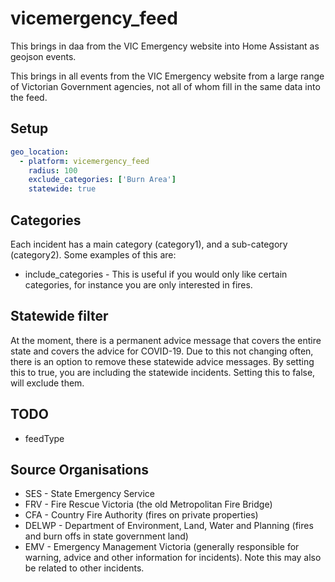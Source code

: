 # vicemergency_feed

This brings in daa from the VIC Emergency website into Home Assistant as geojson events.

This brings in all events from the VIC Emergency website from a large range of Victorian Government agencies, not all of whom fill in the same data into the feed. 

## Setup 

```yaml
geo_location:
  - platform: vicemergency_feed
    radius: 100
    exclude_categories: ['Burn Area']
    statewide: true
```

## Categories

Each incident has a main category (category1), and a sub-category (category2). Some examples of this are:

* include_categories - This is useful if you would only like certain categories, for instance you are only interested in fires. 

## Statewide filter

At the moment, there is a permanent advice message that covers the entire state and covers the advice for COVID-19. Due to this not changing often, there is an option to remove these statewide advice messages. By setting this to true, you are including the statewide incidents. Setting this to false, will exclude them.

## TODO

* feedType


## Source Organisations
* SES - State Emergency Service
* FRV - Fire Rescue Victoria (the old Metropolitan Fire Bridge)
* CFA - Country Fire Authority (fires on private properties)
* DELWP - Department of Environment, Land, Water and Planning (fires and burn offs in state government land)
* EMV - Emergency Management Victoria (generally responsible for warning, advice and other information for incidents). Note this may also be related to other incidents.